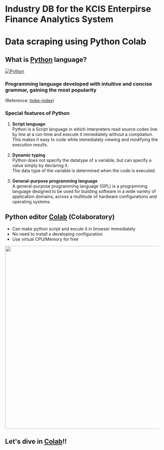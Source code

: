 Industry DB for the KCIS Enterpirse Finance Analytics System
=============

# Data scraping using Python Colab

## What is [Python](https://en.wikipedia.org/wiki/Python_(programming_language), "python wiki link") language?
[![Python](https://upload.wikimedia.org/wikipedia/commons/thumb/f/f8/Python_logo_and_wordmark.svg/729px-Python_logo_and_wordmark.svg.png)](https://www.python.org/)

### Programming language developed with intuitive and concise grammar, gaining the most popularity 
(Reference: [tiobe-index](https://www.tiobe.com/tiobe-index/, "tiobe-index link"))
### Special features of Python

<ol type="1">
  <li><b>Script language</b></li>
  Python is a Script language in which interpreters read source codes line by line at a run-time and execute it immediately without a compilation.<br>
  This makes it easy to code while immediately viewing and modifying the execution results.<br>
  <br>
  <li><b>Dynamic typing</b></li>
  Python does not specify the datatype of a variable, but can specify a value simply by declaring it.<br> 
  The data type of the variable is determined when the code is executed.<br>
  <br>
  <li><b>General-purpose programming language</b></li>
  A general-purpose programming language (GPL) is a programming language designed to be used for building software in a wide variety of application domains, across a multitude of hardware configurations and operating systems. 
</ol>


## Python editor [Colab](https://colab.research.google.com/?hl=ko, "Colab link") (Colaboratory)
* Can make python script and excute it in browser immediately
* No need to install a developing configuration
* Use virtual CPU/Memory for free

[<img src="https://miro.medium.com/max/986/1*pimj8lXWwZnqLs2xVCV2Aw.png" width="600">](https://colab.research.google.com/)


## Let's dive in [Colab](https://colab.research.google.com/?hl=ko, "Colab link")!!
